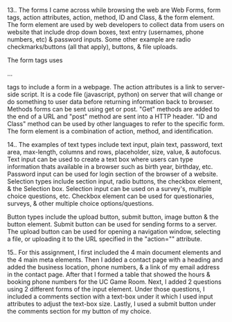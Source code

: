 13.. The forms I came across while browsing the web are Web Forms, form tags, action attributes, action, method, ID and Class, & the form element. The form element are used by web developers to collect data from users on website that include drop down boxes, text entry (usernames, phone numbers, etc) & password inputs. Some other example are radio checkmarks/buttons (all that apply), buttons, & file uploads.

The form tags uses <form>...</form> tags to include a form in a webpage. The action attributes is a link to server-side script. It is a code file (javascript, python) on server that will change or do something to user data before returning information back to browser. Methods forms can be sent using get or post. "Get" methods are added to the end of a URL and "post" method are sent into a HTTP header. "ID and Class" method can be used by other languages to refer to the specific form. The form element is a combination of action, method, and identification.

14.. The examples of text types include text input, plain text, password, text area, max-length, columns and rows, placeholder, size, value, & autofocus. Text input can be used to create a text box where users can type information thats available in a browser such as birth year, birthday, etc. Password input can be used for login section of the browser of a website. Selection types include section input, radio buttons, the checkbox element, & the Selection box.
Selection input can be used on a survey's, multiple choice questions, etc. Checkbox element can be used for questionaries, surveys, & other multiple choice options/questions.

Button types include the upload button, submit button, image button & the button element. Submit button can be used for sending forms to a server. The upload button can be used for opening a navigation window, selecting a file, or uploading it to the URL specified in the "action="" attribute.

15.. For this assignment, I first included the 4 main document elements and the 4 main meta elements. Then I added a contact page with a heading and added the business location, phone numbers, & a link of my email address in the contact page. After that I formed a table that showed the hours & booking phone numbers for the UC Game Room. Next, I added 2 questions using 2 different forms of the input element. Under those questions, I included a comments section with a text-box under it which I used input attributes to adjust the text-box size. Lastly, I used a submit button under the comments section for my button of my choice.
